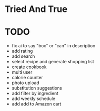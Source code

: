 # Tried And True

# TODO

- fix ai to say "box" or "can" in description
- add rating
- add search
- select recipe and generate shopping list
- create cookbook
- multi user
- calorie counter
- photo upload
- substitution suggestions
- add filter by ingredient
- add weekly schedule
- add add to Amazon cart
